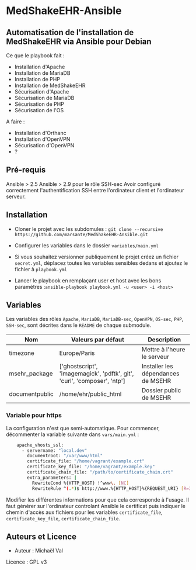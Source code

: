 # MedShakeEHR-Ansible

## Automatisation de l'installation de MedShakeEHR via Ansible pour Debian

Ce que le playbook fait :

- Installation d'Apache
- Installation de MariaDB
- Installation de PHP
- Installation de MedShakeEHR
- Sécurisation d'Apache
- Sécurisation de MariaDB
- Sécurisation de PHP
- Sécurisation de l'OS

A faire :
- Installation d'Orthanc
- Installation d'OpenVPN
- Sécurisation d'OpenVPN
- ?

## Pré-requis
Ansible > 2.5
Ansible > 2.9 pour le rôle SSH-sec
Avoir configuré correctement l'authentification SSH entre l'ordinateur client et l'ordinateur serveur.

## Installation 
- Cloner le projet avec les subdomules :
`git clone --recursive https://github.com/marsante/MedShakeEHR-Ansible.git`

- Configurer les variables dans le dossier `variables/main.yml`

- Si vous souhaitez versionner publiquement le projet créez un fichier `secret.yml`, déplacez toutes les variables sensibles dedans et ajoutez le fichier à `playbook.yml`

- Lancer le playbook en remplaçant user et host avec les bons paramètres :`ansible-playbook playbook.yml -u <user> -i <host>`

## Variables
Les variables des rôles `Apache`, `MariaDB`, `MariaDB-sec`, `OpenVPN`, `OS-sec`, `PHP`, `SSH-sec`, sont décrites dans le `README` de chaque submodule.

|Nom  | Valeurs par défaut | Description  |
|---- | ------------------ | ------------ |  
|timezone | Europe/Paris | Mettre à l'heure le serveur |
|msehr_package | ['ghostscript', 'imagemagick', 'pdftk', git', 'curl', 'composer', 'ntp'] | Installer les dépendances de MSEHR |
documentpublic | /home/ehr/public_html | Dossier public de MSEHR |

### Variable pour https
La configuration n'est que semi-automatique. Pour commencer, décommenter la variable suivante dans `vars/main.yml` :

```bash
    apache_vhosts_ssl:
      - servername: "local.dev"
        documentroot: "/var/www/html"
        certificate_file: "/home/vagrant/example.crt"
        certificate_key_file: "/home/vagrant/example.key"
        certificate_chain_file: "/path/to/certificate_chain.crt"
        extra_parameters: |
          RewriteCond %{HTTP_HOST} !^www\. [NC]
          RewriteRule ^(.*)$ http://www.%{HTTP_HOST}%{REQUEST_URI} [R=301,L]
```
Modifier les différentes informations pour que cela corresponde à l'usage. Il faut générer sur l'ordinateur controlant Ansible le certificat puis indiquer le chemin d'accès aux fichiers pour les variables `certificate_file`, `certificate_key_file`, `certificate_chain_file`.

## Auteurs et Licence

* Auteur : Michaël Val

Licence : GPL v3
